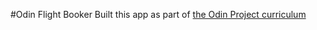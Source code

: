 #Odin Flight Booker
Built this app as part of [the Odin Project curriculum](http://www.theodinproject.com/ruby-on-rails/building-advanced-forms)